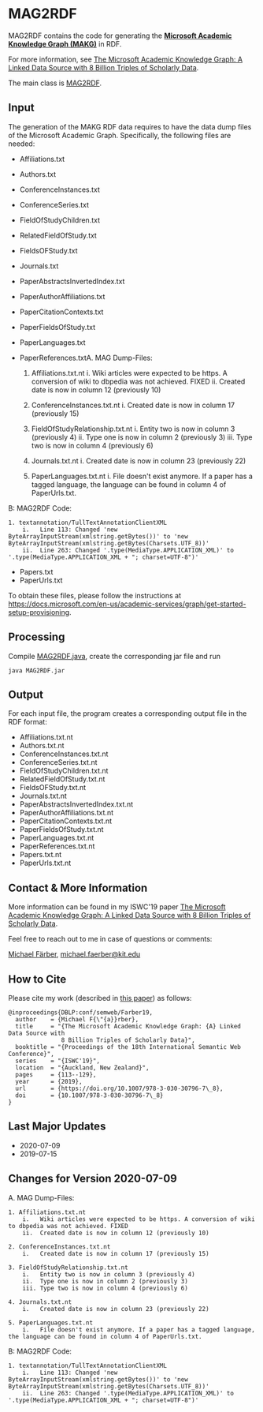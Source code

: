 # MAG2RDF

MAG2RDF contains the code for generating the __[Microsoft Academic Knowledge Graph (MAKG)](http://ma-graph.org)__ in RDF.

For more information, see [The Microsoft Academic Knowledge Graph: A Linked Data Source with 8 Billion Triples of Scholarly Data](http://dbis.informatik.uni-freiburg.de/content/team/faerber/papers/MAKG_ISWC2019.pdf).

The main class is [MAG2RDF](MAG2RDF/src/main/MAG2RDF.java).


## Input
The generation of the MAKG RDF data requires to have the data dump files of the Microsoft Academic Graph. Specifically, the following files are needed:

* Affiliations.txt
* Authors.txt
* ConferenceInstances.txt
* ConferenceSeries.txt
* FieldOfStudyChildren.txt
* RelatedFieldOfStudy.txt
* FieldsOFStudy.txt
* Journals.txt
* PaperAbstractsInvertedIndex.txt
* PaperAuthorAffiliations.txt
* PaperCitationContexts.txt
* PaperFieldsOfStudy.txt
* PaperLanguages.txt
* PaperReferences.txtA. MAG Dump-Files:

	1. Affiliations.txt.nt
		i.   Wiki articles were expected to be https. A conversion of wiki to dbpedia was not achieved. FIXED
		ii.  Created date is now in column 12 (previously 10)
		
	2. ConferenceInstances.txt.nt
		i.   Created date is now in column 17 (previously 15)
		
	3. FieldOfStudyRelationship.txt.nt
		i.   Entity two is now in column 3 (previously 4)
		ii.  Type one is now in column 2 (previously 3)
		iii. Type two is now in column 4 (previously 6)
		
	4. Journals.txt.nt
		i.   Created date is now in column 23 (previously 22)
		
	5. PaperLanguages.txt.nt
		i.   File doesn't exist anymore. If a paper has a tagged language, the language can be found in column 4 of PaperUrls.txt.
		
B: MAG2RDF Code:

	1. textannotation/TullTextAnnotationClientXML
		i.   Line 113: Changed 'new ByteArrayInputStream(xmlstring.getBytes())' to 'new ByteArrayInputStream(xmlstring.getBytes(Charsets.UTF_8))'
		ii.  Line 263: Changed '.type(MediaType.APPLICATION_XML)' to '.type(MediaType.APPLICATION_XML + "; charset=UTF-8")'
* Papers.txt
* PaperUrls.txt

To obtain these files, please follow the instructions at https://docs.microsoft.com/en-us/academic-services/graph/get-started-setup-provisioning.

## Processing
Compile [MAG2RDF.java](MAG2RDF/src/main/MAG2RDF.java), create the corresponding jar file and run
```
java MAG2RDF.jar
```

## Output
For each input file, the program creates a corresponding output file in the RDF format:

* Affiliations.txt.nt
* Authors.txt.nt
* ConferenceInstances.txt.nt
* ConferenceSeries.txt.nt
* FieldOfStudyChildren.txt.nt
* RelatedFieldOfStudy.txt.nt
* FieldsOFStudy.txt.nt
* Journals.txt.nt
* PaperAbstractsInvertedIndex.txt.nt
* PaperAuthorAffiliations.txt.nt
* PaperCitationContexts.txt.nt
* PaperFieldsOfStudy.txt.nt
* PaperLanguages.txt.nt
* PaperReferences.txt.nt
* Papers.txt.nt
* PaperUrls.txt.nt

## Contact & More Information
More information can be found in my ISWC'19 paper [The Microsoft Academic Knowledge Graph: A Linked Data Source with 8 Billion Triples of Scholarly Data](http://dbis.informatik.uni-freiburg.de/content/team/faerber/papers/MAKG_ISWC2019.pdf).

Feel free to reach out to me in case of questions or comments:

[Michael Färber](https://sites.google.com/view/michaelfaerber), michael.faerber@kit.edu

## How to Cite
Please cite my work (described in [this paper](http://dbis.informatik.uni-freiburg.de/content/team/faerber/papers/MAKG_ISWC2019.pdf)) as follows:
```
@inproceedings{DBLP:conf/semweb/Farber19,
  author    = {Michael F{\"{a}}rber},
  title     = "{The Microsoft Academic Knowledge Graph: {A} Linked Data Source with
               8 Billion Triples of Scholarly Data}",
  booktitle = "{Proceedings of the 18th International Semantic Web Conference}",
  series    = "{ISWC'19}",
  location  = "{Auckland, New Zealand}",
  pages     = {113--129},
  year      = {2019},
  url       = {https://doi.org/10.1007/978-3-030-30796-7\_8},
  doi       = {10.1007/978-3-030-30796-7\_8}
}

```

## Last Major Updates
* 2020-07-09
* 2019-07-15

## Changes for Version 2020-07-09

A. MAG Dump-Files:

	1. Affiliations.txt.nt
		i.   Wiki articles were expected to be https. A conversion of wiki to dbpedia was not achieved. FIXED
		ii.  Created date is now in column 12 (previously 10)
		
	2. ConferenceInstances.txt.nt
		i.   Created date is now in column 17 (previously 15)
		
	3. FieldOfStudyRelationship.txt.nt
		i.   Entity two is now in column 3 (previously 4)
		ii.  Type one is now in column 2 (previously 3)
		iii. Type two is now in column 4 (previously 6)
		
	4. Journals.txt.nt
		i.   Created date is now in column 23 (previously 22)
		
	5. PaperLanguages.txt.nt
		i.   File doesn't exist anymore. If a paper has a tagged language, the language can be found in column 4 of PaperUrls.txt.
		
B: MAG2RDF Code:

	1. textannotation/TullTextAnnotationClientXML
		i.   Line 113: Changed 'new ByteArrayInputStream(xmlstring.getBytes())' to 'new ByteArrayInputStream(xmlstring.getBytes(Charsets.UTF_8))'
		ii.  Line 263: Changed '.type(MediaType.APPLICATION_XML)' to '.type(MediaType.APPLICATION_XML + "; charset=UTF-8")'
